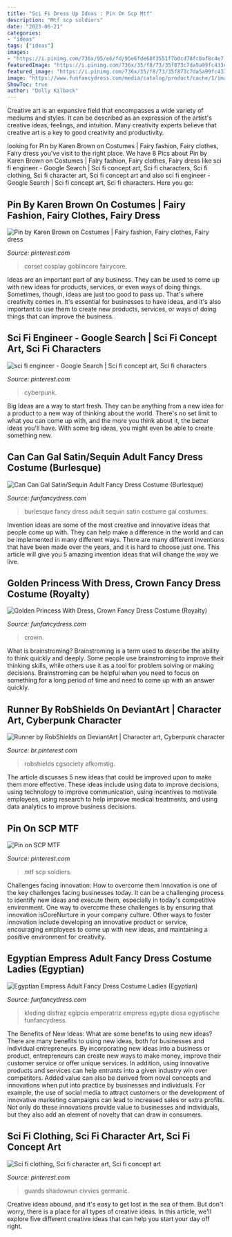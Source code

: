 ```yaml
---
title: "Sci Fi Dress Up Ideas : Pin On Scp Mtf"
description: "Mtf scp soldiers"
date: "2023-06-21"
categories:
- "ideas"
tags: ["ideas"]
images:
- "https://i.pinimg.com/736x/95/e6/fd/95e6fde68f3551f7b0cd78fc8af8c4e7--character-art-character-design.jpg"
featuredImage: "https://i.pinimg.com/736x/35/f8/73/35f873c7da5a99fc433eb3cd5824e58a--cyberpunk-character-character-reference.jpg"
featured_image: "https://i.pinimg.com/736x/35/f8/73/35f873c7da5a99fc433eb3cd5824e58a--cyberpunk-character-character-reference.jpg"
image: "https://www.funfancydress.com/media/catalog/product/cache/1/image/1200x/040ec09b1e35df139433887a97daa66f/S/A/SANC_3277.jpg"
ShowToc: true
author: "Dolly Kilback"
---
```



Creative art is an expansive field that encompasses a wide variety of mediums and styles. It can be described as an expression of the artist's creative ideas, feelings, and intuition. Many creativity experts believe that creative art is a key to good creativity and productivity.

	

		
looking for Pin by Karen Brown on Costumes | Fairy fashion, Fairy clothes, Fairy dress you've visit to the right place. We have 8 Pics about Pin by Karen Brown on Costumes | Fairy fashion, Fairy clothes, Fairy dress like sci fi engineer - Google Search | Sci fi concept art, Sci fi characters, Sci fi clothing, Sci fi character art, Sci fi concept art and also sci fi engineer - Google Search | Sci fi concept art, Sci fi characters. Here you go:
		
    
## Pin By Karen Brown On Costumes | Fairy Fashion, Fairy Clothes, Fairy Dress

<img loading=lazy src="https://i.pinimg.com/736x/e5/5a/4e/e55a4e19a4aa076be0d44a989f2a69f7.jpg" onerror="this.onerror=null;this.src='https://tse3.mm.bing.net/th?id=OIP.n6a9A4AnClkoxlazyRS-NQHaLH&amp;pid=15.1';" alt="Pin by Karen Brown on Costumes | Fairy fashion, Fairy clothes, Fairy dress">

_Source: pinterest.com_

>corset cosplay goblincore fairycore. 

	

Ideas are an important part of any business. They can be used to come up with new ideas for products, services, or even ways of doing things. Sometimes, though, ideas are just too good to pass up. That's where creativity comes in. It's essential for businesses to have ideas, and it's also important to use them to create new products, services, or ways of doing things that can improve the business.

    
## Sci Fi Engineer - Google Search | Sci Fi Concept Art, Sci Fi Characters

<img loading=lazy src="https://i.pinimg.com/736x/32/c6/95/32c6955df815493b22326886691a198c.jpg" onerror="this.onerror=null;this.src='https://tse3.mm.bing.net/th?id=OIP.baoLVzluHxXWokl2qXyWEgHaLr&amp;pid=15.1';" alt="sci fi engineer - Google Search | Sci fi concept art, Sci fi characters">

_Source: pinterest.com_

>cyberpunk. 

	

Big Ideas are a way to start fresh. They can be anything from a new idea for a product to a new way of thinking about the world. There's no set limit to what you can come up with, and the more you think about it, the better ideas you'll have. With some big ideas, you might even be able to create something new.

    
## Can Can Gal Satin/Sequin Adult Fancy Dress Costume (Burlesque)

<img loading=lazy src="https://www.funfancydress.com/media/catalog/product/cache/1/image/1200x/040ec09b1e35df139433887a97daa66f/S/A/SANC_5622_b.jpg" onerror="this.onerror=null;this.src='https://tse1.mm.bing.net/th?id=OIP.JTnR_Qp0jPNKkStp9fjdGQHaPf&amp;pid=15.1';" alt="Can Can Gal Satin/Sequin Adult Fancy Dress Costume (Burlesque)">

_Source: funfancydress.com_

>burlesque fancy dress adult sequin satin costume gal costumes. 

	

Invention ideas are some of the most creative and innovative ideas that people come up with. They can help make a difference in the world and can be implemented in many different ways. There are many different inventions that have been made over the years, and it is hard to choose just one. This article will give you 5 amazing invention ideas that will change the way we live.

    
## Golden Princess With Dress, Crown Fancy Dress Costume (Royalty)

<img loading=lazy src="https://www.funfancydress.com/media/catalog/product/cache/1/image/1200x/040ec09b1e35df139433887a97daa66f/S/A/SANC_3897.jpg" onerror="this.onerror=null;this.src='https://tse2.mm.bing.net/th?id=OIP.uD-dFhky5gojnjhZc-p3nAHaQk&amp;pid=15.1';" alt="Golden Princess With Dress, Crown Fancy Dress Costume (Royalty)">

_Source: funfancydress.com_

>crown. 

	

What is brainstroming?
Brainstroming is a term used to describe the ability to think quickly and deeply. Some people use brainstroming to improve their thinking skills, while others use it as a tool for problem solving or making decisions. Brainstroming can be helpful when you need to focus on something for a long period of time and need to come up with an answer quickly.

    
## Runner By RobShields On DeviantArt | Character Art, Cyberpunk Character

<img loading=lazy src="https://i.pinimg.com/736x/35/f8/73/35f873c7da5a99fc433eb3cd5824e58a--cyberpunk-character-character-reference.jpg" onerror="this.onerror=null;this.src='https://tse1.mm.bing.net/th?id=OIP.pPB-nWy6Ww2rEE9ksobsrQDSEs&amp;pid=15.1';" alt="Runner by RobShields on DeviantArt | Character art, Cyberpunk character">

_Source: br.pinterest.com_

>robshields cgsociety afkomstig. 

	

The article discusses 5 new ideas that could be improved upon to make them more effective. These ideas include using data to improve decisions, using technology to improve communication, using incentives to motivate employees, using research to help improve medical treatments, and using data analytics to improve business decisions.

    
## Pin On SCP MTF

<img loading=lazy src="https://i.pinimg.com/736x/a1/1b/b5/a11bb515d9dc311a5a75151dc5425fec.jpg" onerror="this.onerror=null;this.src='https://tse3.mm.bing.net/th?id=OIP.70nddO_eacdelNTw6L4C_wHaKV&amp;pid=15.1';" alt="Pin on SCP MTF">

_Source: pinterest.com_

>mtf scp soldiers. 

	

Challenges facing innovation: How to overcome them
Innovation is one of the key challenges facing businesses today. It can be a challenging process to identify new ideas and execute them, especially in today's competitive environment. One way to overcome these challenges is by ensuring that innovation isCoreNurture in your company culture. Other ways to foster innovation include developing an innovative product or service, encouraging employees to come up with new ideas, and maintaining a positive environment for creativity.

    
## Egyptian Empress Adult Fancy Dress Costume Ladies (Egyptian)

<img loading=lazy src="https://www.funfancydress.com/media/catalog/product/cache/1/image/1200x/040ec09b1e35df139433887a97daa66f/S/A/SANC_3277.jpg" onerror="this.onerror=null;this.src='https://tse4.mm.bing.net/th?id=OIP.dd-pM6vkBt8izTLoXJpwKwHaNm&amp;pid=15.1';" alt="Egyptian Empress Adult Fancy Dress Costume Ladies (Egyptian)">

_Source: funfancydress.com_

>kleding disfraz egipcia emperatriz empress egypte diosa egyptische funfancydress. 

	

The Benefits of New Ideas: What are some benefits to using new ideas?
There are many benefits to using new ideas, both for businesses and individual entrepreneurs. By incorporating new ideas into a business or product, entrepreneurs can create new ways to make money, improve their customer service or offer unique services. In addition, using innovative products and services can help entrants into a given industry win over competitors.
Added value can also be derived from novel concepts and innovations when put into practice by businesses and individuals. For example, the use of social media to attract customers or the development of innovative marketing campaigns can lead to increased sales or extra profits. Not only do these innovations provide value to businesses and individuals, but they also add an element of novelty that can draw in consumers.

    
## Sci Fi Clothing, Sci Fi Character Art, Sci Fi Concept Art

<img loading=lazy src="https://i.pinimg.com/736x/95/e6/fd/95e6fde68f3551f7b0cd78fc8af8c4e7--character-art-character-design.jpg" onerror="this.onerror=null;this.src='https://tse2.mm.bing.net/th?id=OIP.C4pr0FcnG5n7VP0DFMxoEgHaNV&amp;pid=15.1';" alt="Sci fi clothing, Sci fi character art, Sci fi concept art">

_Source: pinterest.com_

>guards shadowrun civvies germanic. 

	

Creative ideas abound, and it's easy to get lost in the sea of them. But don't worry, there is a place for all types of creative ideas. In this article, we'll explore five different creative ideas that can help you start your day off right.

